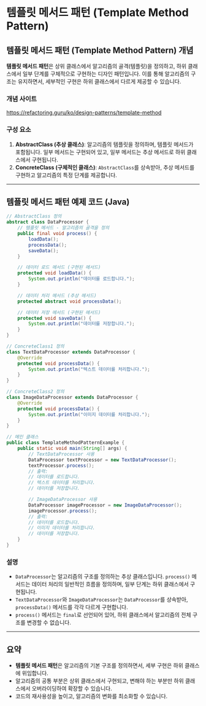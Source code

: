 # 템플릿 메서드 패턴 (Template Method Pattern)

## 템플릿 메서드 패턴 (Template Method Pattern) 개념

**템플릿 메서드 패턴**은 상위 클래스에서 알고리즘의 골격(템플릿)을 정의하고, 하위 클래스에서 일부 단계를 구체적으로 구현하는 디자인 패턴입니다. 이를 통해 알고리즘의 구조는 유지하면서, 세부적인 구현은 하위 클래스에서 다르게 제공할 수 있습니다.

### 개념 사이트

https://refactoring.guru/ko/design-patterns/template-method

### 구성 요소

1. **AbstractClass (추상 클래스)**: 알고리즘의 템플릿을 정의하며, 템플릿 메서드가 포함됩니다. 일부 메서드는 구현되어 있고, 일부 메서드는 추상 메서드로 하위 클래스에서 구현됩니다.
2. **ConcreteClass (구체적인 클래스)**: `AbstractClass`를 상속받아, 추상 메서드를 구현하고 알고리즘의 특정 단계를 제공합니다.

---

## 템플릿 메서드 패턴 예제 코드 (Java)

```java
// AbstractClass 정의
abstract class DataProcessor {
    // 템플릿 메서드 - 알고리즘의 골격을 정의
    public final void process() {
        loadData();
        processData();
        saveData();
    }

    // 데이터 로드 메서드 (구현된 메서드)
    protected void loadData() {
        System.out.println("데이터를 로드합니다.");
    }

    // 데이터 처리 메서드 (추상 메서드)
    protected abstract void processData();

    // 데이터 저장 메서드 (구현된 메서드)
    protected void saveData() {
        System.out.println("데이터를 저장합니다.");
    }
}

// ConcreteClass1 정의
class TextDataProcessor extends DataProcessor {
    @Override
    protected void processData() {
        System.out.println("텍스트 데이터를 처리합니다.");
    }
}

// ConcreteClass2 정의
class ImageDataProcessor extends DataProcessor {
    @Override
    protected void processData() {
        System.out.println("이미지 데이터를 처리합니다.");
    }
}

// 메인 클래스
public class TemplateMethodPatternExample {
    public static void main(String[] args) {
        // TextDataProcessor 사용
        DataProcessor textProcessor = new TextDataProcessor();
        textProcessor.process();
        // 출력:
        // 데이터를 로드합니다.
        // 텍스트 데이터를 처리합니다.
        // 데이터를 저장합니다.

        // ImageDataProcessor 사용
        DataProcessor imageProcessor = new ImageDataProcessor();
        imageProcessor.process();
        // 출력:
        // 데이터를 로드합니다.
        // 이미지 데이터를 처리합니다.
        // 데이터를 저장합니다.
    }
}
```

### 설명

- `DataProcessor`는 알고리즘의 구조를 정의하는 추상 클래스입니다. `process()` 메서드는 데이터 처리의 일반적인 흐름을 정의하며, 일부 단계는 하위 클래스에서 구현됩니다.
- `TextDataProcessor`와 `ImageDataProcessor`는 `DataProcessor`를 상속받아, `processData()` 메서드를 각각 다르게 구현합니다.
- `process()` 메서드는 `final`로 선언되어 있어, 하위 클래스에서 알고리즘의 전체 구조를 변경할 수 없습니다.

---

## 요약

- **템플릿 메서드 패턴**은 알고리즘의 기본 구조를 정의하면서, 세부 구현은 하위 클래스에 위임합니다.
- 알고리즘의 공통 부분은 상위 클래스에서 구현되고, 변해야 하는 부분만 하위 클래스에서 오버라이딩하여 확장할 수 있습니다.
- 코드의 재사용성을 높이고, 알고리즘의 변화를 최소화할 수 있습니다.